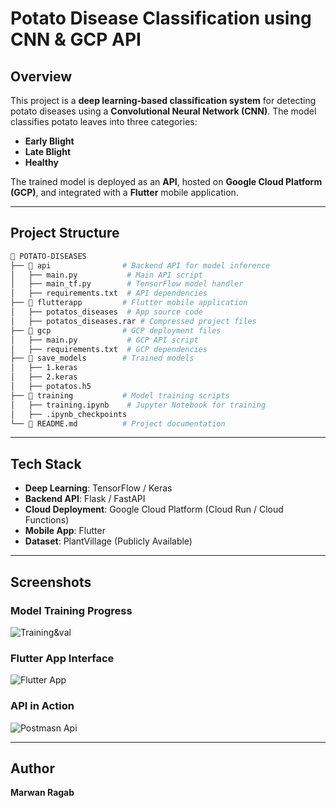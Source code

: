 # Potato Disease Classification using CNN & GCP API

## Overview
This project is a **deep learning-based classification system** for detecting potato diseases using a **Convolutional Neural Network (CNN)**. The model classifies potato leaves into three categories:

- **Early Blight**
- **Late Blight**
- **Healthy**

The trained model is deployed as an **API**, hosted on **Google Cloud Platform (GCP)**, and integrated with a **Flutter** mobile application.

---

## Project Structure
```bash
📂 POTATO-DISEASES
├── 📂 api                # Backend API for model inference
│   ├── main.py           # Main API script
│   ├── main_tf.py        # TensorFlow model handler
│   ├── requirements.txt  # API dependencies
├── 📂 flutterapp         # Flutter mobile application
│   ├── potatos_diseases  # App source code
│   ├── potatos_diseases.rar # Compressed project files
├── 📂 gcp                # GCP deployment files
│   ├── main.py           # GCP API script
│   ├── requirements.txt  # GCP dependencies
├── 📂 save_models        # Trained models
│   ├── 1.keras
│   ├── 2.keras
│   ├── potatos.h5
├── 📂 training           # Model training scripts
│   ├── training.ipynb    # Jupyter Notebook for training
│   ├── .ipynb_checkpoints
└── 📜 README.md          # Project documentation
```
---

## Tech Stack
- **Deep Learning**: TensorFlow / Keras
- **Backend API**: Flask / FastAPI
- **Cloud Deployment**: Google Cloud Platform (Cloud Run / Cloud Functions)
- **Mobile App**: Flutter
- **Dataset**: PlantVillage (Publicly Available)

---

## Screenshots

### **Model Training Progress**
![Training&val](https://github.com/user-attachments/assets/826c0275-7512-432e-92f1-d4d5e00878e7)

### **Flutter App Interface**
![Flutter App](https://github.com/user-attachments/assets/db0d6f3b-56f6-4967-b78f-1bf17552680e)


### **API in Action**
![Postmasn Api](https://github.com/user-attachments/assets/a4e8d03a-9d98-40fe-9010-ebd01a93a366)


---

## Author
**Marwan Ragab**   


